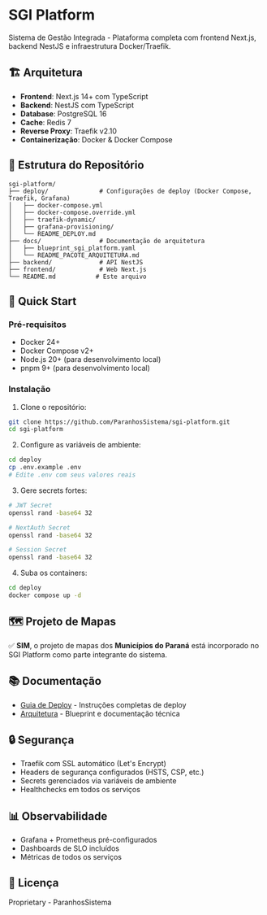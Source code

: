 
# SGI Platform

Sistema de Gestão Integrada - Plataforma completa com frontend Next.js, backend NestJS e infraestrutura Docker/Traefik.

## 🏗️ Arquitetura

- **Frontend**: Next.js 14+ com TypeScript
- **Backend**: NestJS com TypeScript
- **Database**: PostgreSQL 16
- **Cache**: Redis 7
- **Reverse Proxy**: Traefik v2.10
- **Containerização**: Docker & Docker Compose

## 📁 Estrutura do Repositório

```
sgi-platform/
├── deploy/              # Configurações de deploy (Docker Compose, Traefik, Grafana)
│   ├── docker-compose.yml
│   ├── docker-compose.override.yml
│   ├── traefik-dynamic/
│   ├── grafana-provisioning/
│   └── README_DEPLOY.md
├── docs/                # Documentação de arquitetura
│   ├── blueprint_sgi_platform.yaml
│   └── README_PACOTE_ARQUITETURA.md
├── backend/             # API NestJS
├── frontend/            # Web Next.js
└── README.md           # Este arquivo
```

## 🚀 Quick Start

### Pré-requisitos

- Docker 24+
- Docker Compose v2+
- Node.js 20+ (para desenvolvimento local)
- pnpm 9+ (para desenvolvimento local)

### Instalação

1. Clone o repositório:
```bash
git clone https://github.com/ParanhosSistema/sgi-platform.git
cd sgi-platform
```

2. Configure as variáveis de ambiente:
```bash
cd deploy
cp .env.example .env
# Edite .env com seus valores reais
```

3. Gere secrets fortes:
```bash
# JWT Secret
openssl rand -base64 32

# NextAuth Secret
openssl rand -base64 32

# Session Secret
openssl rand -base64 32
```

4. Suba os containers:
```bash
cd deploy
docker compose up -d
```

## 🗺️ Projeto de Mapas

✅ **SIM**, o projeto de mapas dos **Municípios do Paraná** está incorporado no SGI Platform como parte integrante do sistema.

## 📚 Documentação

- [Guia de Deploy](deploy/README_DEPLOY.md) - Instruções completas de deploy
- [Arquitetura](docs/README_PACOTE_ARQUITETURA.md) - Blueprint e documentação técnica

## 🔒 Segurança

- Traefik com SSL automático (Let's Encrypt)
- Headers de segurança configurados (HSTS, CSP, etc.)
- Secrets gerenciados via variáveis de ambiente
- Healthchecks em todos os serviços

## 📊 Observabilidade

- Grafana + Prometheus pré-configurados
- Dashboards de SLO incluídos
- Métricas de todos os serviços

## 📝 Licença

Proprietary - ParanhosSistema
